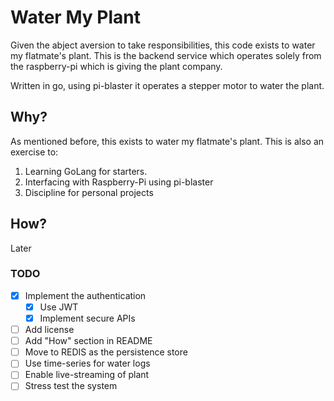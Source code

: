 # Water My Plant
Given the abject aversion to take responsibilities, 
this code exists to water my flatmate's plant. 
This is the backend service which operates solely from the raspberry-pi which is giving the plant company.

Written in go, using pi-blaster it operates a stepper motor to water the plant.

## Why?
As mentioned before, this exists to water my flatmate's plant.
This is also an exercise to: 
1. Learning GoLang for starters.
2. Interfacing with Raspberry-Pi using pi-blaster
3. Discipline for personal projects

## How?
Later

### TODO
 -[x] Implement the authentication
    -[x] Use JWT 
    -[x] Implement secure APIs
 -[ ] Add license
 -[ ] Add "How" section in README 
 -[ ] Move to REDIS as the persistence store
 -[ ] Use time-series for water logs 
 -[ ] Enable live-streaming of plant
 -[ ] Stress test the system